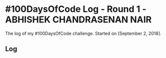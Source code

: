 # #100DaysOfCode Log - Round 1 -ABHISHEK CHANDRASENAN NAIR

The log of my #100DaysOfCode challenge. Started on [September 2, 2018].

## **Log**

<!-- TEMPLETE
### R1D 092018
-->
